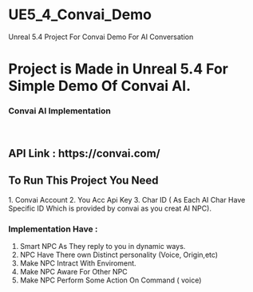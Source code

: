 # UE5_4_Convai_Demo
Unreal 5.4 Project For Convai Demo For AI Conversation

<h1>Project is Made in Unreal 5.4 For Simple Demo Of Convai AI.</h1>

<h3>Convai AI Implementation </h3><br/>

<h2>API Link : https://convai.com/ </h2>

<h2>To Run This Project You Need </h2> 
1. Convai Account 
2. You Acc Api Key
3. Char ID ( As  Each AI Char Have Specific ID Which is provided by convai as you creat AI NPC).

<h3>Implementation Have : </h3>

1. Smart NPC As They reply to you in dynamic ways.
2. NPC Have There own Distinct personality (Voice, Origin,etc) 
3. Make NPC Intract With Enviroment.
4. Make NPC Aware For Other NPC
5. Make NPC Perform Some Action On Command ( voice)
